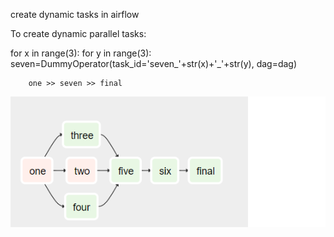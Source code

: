 create dynamic tasks in airflow

To create dynamic parallel tasks:

for x in range(3):
    for y in range(3):
        seven=DummyOperator(task_id='seven_'+str(x)+'_'+str(y), dag=dag)

        one >> seven >> final
        
        
![alt tag](images/parallel_seq.png)

